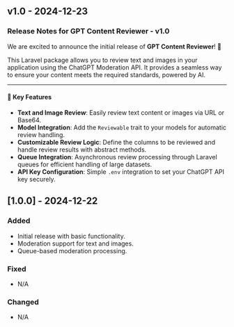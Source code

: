 ## v1.0 - 2024-12-23

### Release Notes for GPT Content Reviewer - v1.0

We are excited to announce the initial release of **GPT Content Reviewer**! 🎉

This Laravel package allows you to review text and images in your application using the ChatGPT Moderation API. It provides a seamless way to ensure your content meets the required standards, powered by AI.


---

#### 🚀 Key Features

- **Text and Image Review**: Easily review text content or images via URL or Base64.
- **Model Integration**: Add the `Reviewable` trait to your models for automatic review handling.
- **Customizable Review Logic**: Define the columns to be reviewed and handle review results with abstract methods.
- **Queue Integration**: Asynchronous review processing through Laravel queues for efficient handling of large datasets.
- **API Key Configuration**: Simple `.env` integration to set your ChatGPT API key securely.

## [1.0.0] - 2024-12-22

### Added

- Initial release with basic functionality.
- Moderation support for text and images.
- Queue-based moderation processing.

### Fixed

- N/A

### Changed

- N/A

